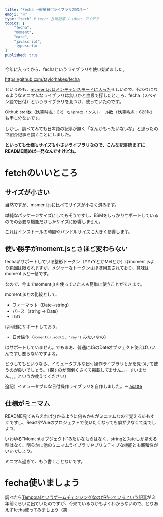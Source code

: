 ```yaml
---
title: "Fecha ～軽量日付ライブラリの紹介～"
emoji: "🔥"
type: "tech" # tech: 技術記事 / idea: アイデア
topics: [
    "fecha",
    "moment",
    "date",
    "javascript",
    "typescript"
]
published: true
---
```


今年に入ってから、fechaというライブラリを使い始めました。

https://github.com/taylorhakes/fecha

というのも、[moment.jsはメンテナンスモードに入った](https://momentjs.com/docs/#/-project-status/)らしいので、代わりになるようなミニマムなライブラリは無いかと血眼で探したところ、fecha（スペイン語で日付）というライブラリを見つけ、使っていたのです。

Github star数（執筆時点：2k）もnpmのインストール数（執筆時点：6261k）も申し分ないです。

しかし、調べてみても日本語の記事が無く「なんかもったいないな」と思ったので紹介記事を描くことにしました。

**といっても仕様もサイズも小さいライブラリなので、こんな記事読まずにREADME読めば一発なんですけどね。**

# fetchのいいところ

## サイズが小さい

当然ですが、moment.jsに比べてサイズが小さく済みます。

単純なパッケージサイズにしてもそうですし、ESMをしっかりサポートしているのでの必要な機能だけしかサイズに影響しません。

これはインストールの時間やバンドルサイズに大きく影響します。

## 使い勝手がmoment.jsとさほど変わらない

fechaがサポートしている整形トークン（YYYYとかMMとか）はmoment.jsより範囲は限られますが、メジャーなトークンはほぼ用意されており、意味はmoment.jsと一緒です。

なので、今までmoment.jsを使っていた人も簡単に使うことができます。

moment.jsとの比較として、

- フォーマット（Date→string）
- パース（string → Date）
- i18n

は同様にサポートしており、

- 日付操作（`moment().add(1, 'day')` みたいなの）

はサポートしていません。でもまあ、普通にJSのDateオブジェクト使えばいいんですし要らないですよね。

どうしてもというなら、イミュータブルな日付操作ライブラリとかを見つけて使うのが良いでしょう。（探すのが面倒くさくて掲載してません。。。すいません。。。というか教えてください）

追記）イミュータブルな日付操作ライブラリを自作しました。→ [asatte](https://www.npmjs.com/package/asatte)

## 仕様がミニマム

README見てもらえれば分かるように何もかもがミニマムなので覚えるのもすぐですし、ReactやVueのプロジェクトで使いたくなっても癖が少なくて楽でしょう。

いわゆる"Momentオブジェクト"みたいなものはなく、stringとDateしか見える型はなく、明らかに他のミニマムライブラリやプリミティブな機能とも親和性がいいでしょう。

ミニマム過ぎて、もう書くことないです。

# fecha使いましょう

調べたら[Temporalというゲームチェンジングなのが待っているという記事](https://qiita.com/uhyo/items/5f34f5d6f33aa091a104)が３年前くらいに出ていたのですが、今来ているのかもよくわからないので、とりあえずfecha使ってみましょう（笑
